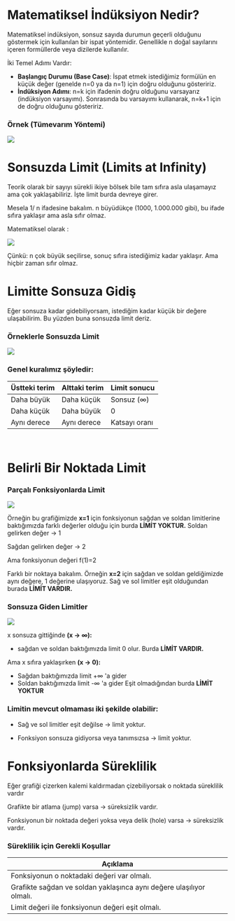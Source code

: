 # Matematiksel İndüksiyon Nedir?

Matematiksel indüksiyon, sonsuz sayıda durumun geçerli olduğunu göstermek için kullanılan bir ispat yöntemidir. Genellikle n doğal sayılarını içeren formüllerde veya dizilerde kullanılır.

İki Temel Adımı Vardır:

- **Başlangıç Durumu (Base Case)**: İspat etmek istediğimiz formülün en küçük değer (genelde n=0 ya da n=1) için doğru olduğunu gösteririz.
- **İndüksiyon Adımı**: n=k için ifadenin doğru olduğunu varsayarız (indüksiyon varsayımı).
  Sonrasında bu varsayımı kullanarak, n=k+1 için de doğru olduğunu gösteririz.

### Örnek (Tümevarım Yöntemi)

![](Induksiyon.jpg)

# Sonsuzda Limit (Limits at Infinity)

Teorik olarak bir sayıyı sürekli ikiye bölsek bile tam sıfıra asla ulaşamayız ama çok yaklaşabiliriz. İşte limit burda devreye girer.

Mesela 1/ n ifadesine bakalım. n büyüdükçe (1000, 1.000.000 gibi), bu ifade sıfıra yaklaşır ama asla sıfır olmaz.

Matematiksel olarak :

![](limit1.jpg)

Çünkü:
n çok büyük seçilirse, sonuç sıfıra istediğimiz kadar yaklaşır. Ama hiçbir zaman sıfır olmaz.
​

# ​Limitte Sonsuza Gidiş

Eğer sonsuza kadar gidebiliyorsam, istediğim kadar küçük bir değere ulaşabilirim. Bu yüzden buna sonsuzda limit deriz.

### Örneklerle Sonsuzda Limit

![](limit.jpg)

### **Genel kuralımız şöyledir:**

| Üstteki terim | Alttaki terim | Limit sonucu  |
| ------------- | ------------- | ------------- |
| Daha büyük    | Daha küçük    | Sonsuz (∞)    |
| Daha küçük    | Daha büyük    | 0             |
| Aynı derece   | Aynı derece   | Katsayı oranı |

​

# Belirli Bir Noktada Limit

### Parçalı Fonksiyonlarda Limit

![](parcali.png)

Örneğin bu grafiğimizde **x=1** için fonksiyonun sağdan ve soldan limitlerine baktığımızda farklı değerler olduğu için burda **LİMİT YOKTUR.**
Soldan gelirken değer → 1

Sağdan gelirken değer → 2

Ama fonksiyonun değeri
f(1)=2

Farklı bir noktaya bakalım. Örneğin **x=2** için sağdan ve soldan geldiğimizde aynı değere, 1 değerine ulaşıyoruz. Sağ ve sol limitler eşit olduğundan burada **LİMİT VARDIR.**

### Sonsuza Giden Limitler

![](fonk-graf.png)

x sonsuza gittiğinde **(x -> ∞):**

- sağdan ve soldan baktığımızda limit 0 olur. Burda **LİMİT VARDIR.**

Ama x sıfıra yaklaşırken **(x -> 0):**

- Sağdan baktığımızda limit +∞ 'a gider
- Soldan baktığımızda limit -∞ 'a gider
  Eşit olmadığından burda **LİMİT YOKTUR**

### Limitin mevcut olmaması iki şekilde olabilir:

- Sağ ve sol limitler eşit değilse → limit yoktur.

- Fonksiyon sonsuza gidiyorsa veya tanımsızsa → limit yoktur.

# Fonksiyonlarda Süreklilik

Eğer grafiği çizerken kalemi kaldırmadan çizebiliyorsak o noktada süreklilik vardır

Grafikte bir atlama (jump) varsa → süreksizlik vardır.

Fonksiyonun bir noktada değeri yoksa veya delik (hole) varsa → süreksizlik vardır.

### Süreklilik için Gerekli Koşullar

| Açıklama                                                            |
| ------------------------------------------------------------------- |
| Fonksiyonun o noktadaki değeri var olmalı.                          |
| Grafikte sağdan ve soldan yaklaşınca aynı değere ulaşılıyor olmalı. |
| Limit değeri ile fonksiyonun değeri eşit olmalı.                    |
